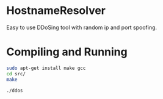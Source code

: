 # HostnameResolver
Easy to use DDoSing tool with random ip and port spoofing.

# Compiling and Running
```bash
sudo apt-get install make gcc
cd src/
make
```

```bash
./ddos
```
